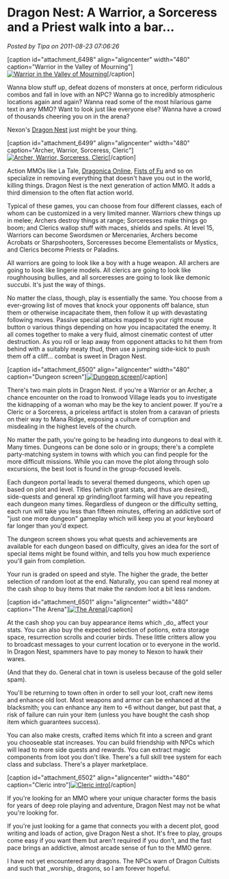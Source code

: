 # Dragon Nest: A Warrior, a Sorceress and a Priest walk into a bar...

*Posted by Tipa on 2011-08-23 07:06:26*

[caption id="attachment\_6498" align="aligncenter" width="480" caption="Warrior in the Valley of Mourning"][![](../../../uploads/2011/08/DragonNest-2011-08-22-20-08-16-28-480x384.jpg "Warrior in the Valley of Mourning")](../../../uploads/2011/08/DragonNest-2011-08-22-20-08-16-28.jpg)[/caption]

Wanna blow stuff up, defeat dozens of monsters at once, perform ridiculous combos and fall in love with an NPC? Wanna go to incredibly atmospheric locations again and again? Wanna read some of the most hilarious game text in any MMO? Want to look just like everyone else? Wanna have a crowd of thousands cheering you on in the arena?

Nexon's [Dragon Nest](http://dragonnest.nexon.net/) just might be your thing.

[caption id="attachment\_6499" align="aligncenter" width="480" caption="Archer, Warrior, Sorceress, Cleric"][![](../../../uploads/2011/08/DragonNest-2011-08-22-23-31-35-25-480x384.jpg "Archer, Warrior, Sorceress, Cleric")](../../../uploads/2011/08/DragonNest-2011-08-22-23-31-35-25.jpg)[/caption]

Action MMOs like La Tale, [Dragonica Online](../../../index.php/2009/08/25/a-first-look-at-dragonica-online/), [Fists of Fu](../../../index.php/2010/06/25/fists-of-fu-beat-em-up-mmos-go-platform/) and so on specialize in removing everything that doesn't have you out in the world, killing things. Dragon Nest is the next generation of action MMO. It adds a third dimension to the often flat action world.

Typical of these games, you can choose from four different classes, each of whom can be customized in a very limited manner. Warriors chew things up in melee; Archers destroy things at range; Sorceresses make things go boom; and Clerics wallop stuff with maces, shields and spells. At level 15, Warriors can become Swordsmen or Mercenaries, Archers become Acrobats or Sharpshooters, Sorceresses become Elementalists or Mystics, and Clerics become Priests or Paladins.

All warriors are going to look like a boy with a huge weapon. All archers are going to look like lingerie models. All clerics are going to look like roughhousing bullies, and all sorceresses are going to look like demonic succubi. It's just the way of things.

No matter the class, though, play is essentially the same. You choose from a ever-growing list of moves that knock your opponents off balance, stun them or otherwise incapacitate them, then follow it up with devastating following moves. Passive special attacks mapped to your right mouse button o various things depending on how you incapacitated the enemy. It all comes together to make a very fluid, almost cinematic contest of utter destruction. As you roll or leap away from opponent attacks to hit them from behind with a suitably meaty thud, then use a jumping side-kick to push them off a cliff... combat is sweet in Dragon Nest.

[caption id="attachment\_6500" align="aligncenter" width="480" caption="Dungeon screen"][![](../../../uploads/2011/08/DragonNest-2011-08-23-07-36-12-15-480x384.jpg "Dungeon screen")](../../../uploads/2011/08/DragonNest-2011-08-23-07-36-12-15.jpg)[/caption]

There's two main plots in Dragon Nest. if you're a Warrior or an Archer, a chance encounter on the road to Ironwood Village leads you to investigate the kidnapping of a woman who may be the key to ancient power. If you're a Cleric or a Sorceress, a priceless artifact is stolen from a caravan of priests on their way to Mana Ridge, exposing a culture of corruption and misdealing in the highest levels of the church.

No matter the path, you're going to be heading into dungeons to deal with it. Many times. Dungeons can be done solo or in groups; there's a complete party-matching system in towns with which you can find people for the more difficult missions. While you can move the plot along through solo excursions, the best loot is found in the group-focused levels.

Each dungeon portal leads to several themed dungeons, which open up based on plot and level. Titles (which grant stats, and thus are desired), side-quests and general xp grinding/loot farming will have you repeating each dungeon many times. Regardless of dungeon or the difficulty setting, each run will take you less than fifteen minutes, offering an addictive sort of "just one more dungeon" gameplay which will keep you at your keyboard far longer than you'd expect.

The dungeon screen shows you what quests and achievements are available for each dungeon based on difficulty, gives an idea for the sort of special items might be found within, and tells you how much experience you'll gain from completion.

Your run is graded on speed and style. The higher the grade, the better selection of random loot at the end. Naturally, you can spend real money at the cash shop to buy items that make the random loot a bit less random.

[caption id="attachment\_6501" align="aligncenter" width="480" caption="The Arena"][![](../../../uploads/2011/08/DragonNest-2011-08-22-21-13-12-64-480x384.jpg "The Arena")](../../../uploads/2011/08/DragonNest-2011-08-22-21-13-12-64.jpg)[/caption]

At the cash shop you can buy appearance items which \_do\_ affect your stats. You can also buy the expected selection of potions, extra storage space, resurrection scrolls and courier birds. These little critters allow you to broadcast messages to your current location or to everyone in the world. In Dragon Nest, spammers have to pay money to Nexon to hawk their wares.

(And that they do. General chat in town is useless because of the gold seller spam).

You'll be returning to town often in order to sell your loot, craft new items and enhance old loot. Most weapons and armor can be enhanced at the blacksmith; you can enhance any item to +6 without danger, but past that, a risk of failure can ruin your item (unless you have bought the cash shop item which guarantees success).

You can also make crests, crafted items which fit into a screen and grant you chooseable stat increases. You can build friendship with NPCs which will lead to more side quests and rewards. You can extract magic components from loot you don't like. There's a full skill tree system for each class and subclass. There's a player marketplace. 

[caption id="attachment\_6502" align="aligncenter" width="480" caption="Cleric intro"][![](../../../uploads/2011/08/DragonNest-2011-08-22-23-34-02-03-480x271.jpg "Cleric intro")](../../../uploads/2011/08/DragonNest-2011-08-22-23-34-02-03.jpg)[/caption]

If you're looking for an MMO where your unique character forms the basis for years of deep role playing and adventure, Dragon Nest may not be what you're looking for.

If you're just looking for a game that connects you with a decent plot, good writing and loads of action, give Dragon Nest a shot. It's free to play, groups come easy if you want them but aren't required if you don't, and the fast pace brings an addictive, almost arcade sense of fun to the MMO genre.

I have not yet encountered any dragons. The NPCs warn of Dragon Cultists and such that \_worship\_ dragons, so I am forever hopeful.

